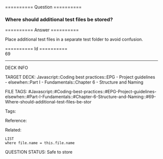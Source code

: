 ========== Question ==========  

### Where should additional test files be stored?  

========== Answer ==========  

Place additional test files in a separate test folder to avoid confusion.

========== Id ==========  
69

---

DECK INFO

TARGET DECK: Javascript::Coding best practices::EPG - Project guidelines - elsewhen::Part I - Fundamentals::Chapter 6 - Structure and Naming

FILE TAGS: #Javascript::#Coding-best-practices::#EPG-Project-guidelines-elsewhen::#Part-I-Fundamentals::#Chapter-6-Structure-and-Naming::#69-Where-should-additional-test-files-be-stor

Tags:

Reference:

Related:

```dataview
LIST
where file.name = this.file.name
```

QUESTION STATUS: Safe to store
